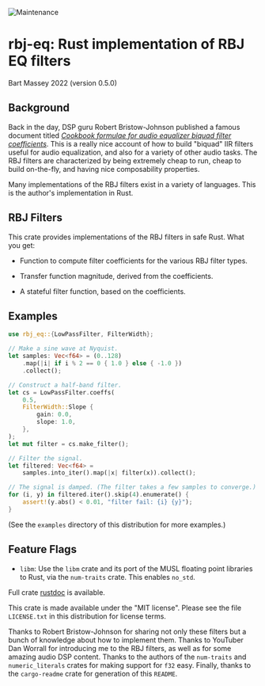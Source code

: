 ![Maintenance](https://img.shields.io/badge/maintenance-actively--developed-brightgreen.svg)

# rbj-eq: Rust implementation of RBJ EQ filters
Bart Massey 2022 (version 0.5.0)

## Background

Back in the day, DSP guru Robert Bristow-Johnson published a
famous document titled [*Cookbook formulae for audio
equalizer biquad filter
coefficients*](https://webaudio.github.io/Audio-EQ-Cookbook/audio-eq-cookbook.html). This
is a really nice account of how to build "biquad" IIR
filters useful for audio equalization, and also for a variety of
other audio tasks. The RBJ filters are characterized by
being extremely cheap to run, cheap to build on-the-fly, and
having nice composability properties.

Many implementations of the RBJ filters exist in a variety
of languages. This is the author's implementation in Rust.

## RBJ Filters

This crate provides implementations of the RBJ filters in
safe Rust. What you get:

* Function to compute filter coefficients for the various
  RBJ filter types.

* Transfer function magnitude, derived from the
  coefficients.

* A stateful filter function, based on the coefficients.

## Examples

```rust
use rbj_eq::{LowPassFilter, FilterWidth};

// Make a sine wave at Nyquist.
let samples: Vec<f64> = (0..128)
    .map(|i| if i % 2 == 0 { 1.0 } else { -1.0 })
    .collect();

// Construct a half-band filter.
let cs = LowPassFilter.coeffs(
    0.5,
    FilterWidth::Slope {
        gain: 0.0,
        slope: 1.0,
    },
);
let mut filter = cs.make_filter();

// Filter the signal.
let filtered: Vec<f64> =
    samples.into_iter().map(|x| filter(x)).collect();

// The signal is damped. (The filter takes a few samples to converge.)
for (i, y) in filtered.iter().skip(4).enumerate() {
    assert!(y.abs() < 0.01, "filter fail: {i} {y}");
}
```

(See the `examples` directory of this distribution for more examples.)

## Feature Flags

* `libm`: Use the `libm` crate and its port of the MUSL floating point
  libraries to Rust, via the `num-traits` crate. This enables
  `no_std`.


Full crate [rustdoc](https://bartmassey.github.io/rbj-eq/rbj_eq/index.html)
is available.

This crate is made available under the "MIT
license". Please see the file `LICENSE.txt` in this distribution
for license terms.

Thanks to Robert Bristow-Johnson for sharing not only these
filters but a bunch of knowledge about how to implement
them. Thanks to YouTuber Dan Worrall for introducing me to
the RBJ filters, as well as for some amazing audio DSP
content. Thanks to the authors of the `num-traits` and
`numeric_literals` crates for making support for `f32`
easy. Finally, thanks to the `cargo-readme` crate for
generation of this `README`.
